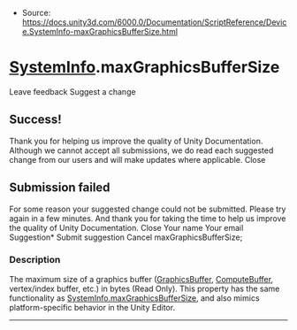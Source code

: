 * Source: https://docs.unity3d.com/6000.0/Documentation/ScriptReference/Device.SystemInfo-maxGraphicsBufferSize.html

#  [SystemInfo](https://docs.unity3d.com/6000.0/Documentation/ScriptReference/Device.SystemInfo.html).maxGraphicsBufferSize
Leave feedback
Suggest a change
## Success!
Thank you for helping us improve the quality of Unity Documentation. Although we cannot accept all submissions, we do read each suggested change from our users and will make updates where applicable.
Close
## Submission failed
For some reason your suggested change could not be submitted. Please <a>try again</a> in a few minutes. And thank you for taking the time to help us improve the quality of Unity Documentation.
Close
Your name Your email Suggestion* Submit suggestion
Cancel
maxGraphicsBufferSize; 
### Description
The maximum size of a graphics buffer ([GraphicsBuffer](https://docs.unity3d.com/6000.0/Documentation/ScriptReference/GraphicsBuffer.html), [ComputeBuffer](https://docs.unity3d.com/6000.0/Documentation/ScriptReference/ComputeBuffer.html), vertex/index buffer, etc.) in bytes (Read Only).
This property has the same functionality as [SystemInfo.maxGraphicsBufferSize](https://docs.unity3d.com/6000.0/Documentation/ScriptReference/SystemInfo-maxGraphicsBufferSize.html), and also mimics platform-specific behavior in the Unity Editor.
* * *
